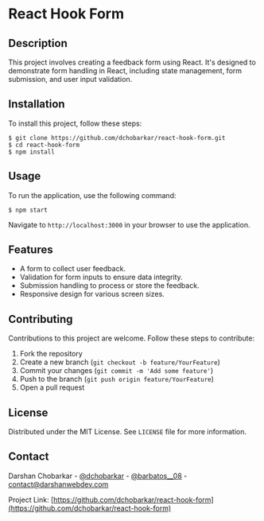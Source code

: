 # React Hook Form

## Description

This project involves creating a feedback form using React. It's designed to demonstrate form handling in React, including state management, form submission, and user input validation.

## Installation

To install this project, follow these steps:

    $ git clone https://github.com/dchobarkar/react-hook-form.git
    $ cd react-hook-form
    $ npm install

## Usage

To run the application, use the following command:

    $ npm start

Navigate to `http://localhost:3000` in your browser to use the application.

## Features

- A form to collect user feedback.
- Validation for form inputs to ensure data integrity.
- Submission handling to process or store the feedback.
- Responsive design for various screen sizes.

## Contributing

Contributions to this project are welcome. Follow these steps to contribute:

1. Fork the repository
2. Create a new branch (`git checkout -b feature/YourFeature`)
3. Commit your changes (`git commit -m 'Add some feature'`)
4. Push to the branch (`git push origin feature/YourFeature`)
5. Open a pull request

## License

Distributed under the MIT License. See `LICENSE` file for more information.

## Contact

Darshan Chobarkar - [@dchobarkar](https://www.linkedin.com/in/dchobarkar/) - [@barbatos\_\_08](https://twitter.com/barbatos__08) - contact@darshanwebdev.com

Project Link: [https://github.com/dchobarkar/react-hook-form](https://github.com/dchobarkar/react-hook-form)
